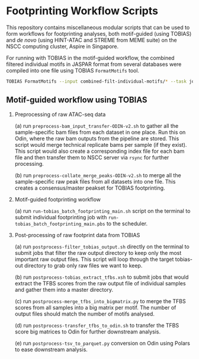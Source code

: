 # Footprinting Workflow Scripts

This repository contains miscellaneous modular scripts that can be used to form workflows for footprinting analyses, both motif-guided (using TOBIAS) and *de novo* (using HINT-ATAC and STREME from MEME suite) on the NSCC computing cluster, Aspire in Singapore.

For running with TOBIAS in the motif-guided workflow, the combined filtered individual motifs in JASPAR format from several databases were compiled into one file using TOBIAS `FormatMotifs` tool.

```bash
TOBIAS FormatMotifs --input combined-filt-individual-motifs/* --task join --output ./joined_filt_combined_motifs.jaspar
```

## Motif-guided workflow using TOBIAS

1. Preprocessing of raw ATAC-seq data

    (a) run `preprocess-bam_input_transfer-ODIN-v2.sh` to gather all the sample-specific bam files from each dataset in one place. Run this on Odin, where the raw bam outputs from the pipeline are stored. This script would merge technical replicate bams per sample (if they exist). This script would also create a corresponding index file for each bam file and then transfer them to NSCC server via `rsync` for further processing.

    (b) run `preprocess-collate_merge_peaks-ODIN-v2.sh` to merge all the sample-specific raw peak files from all datasets into one file. This creates a consensus/master peakset for TOBIAS footprinting.

2. Motif-guided footprinting workflow

    (a) run `run-tobias_batch_footprinting_main.sh` script on the terminal to submit individual footprinting job with `run-tobias_batch_footprinting_main.pbs` to the scheduler.

3. Post-processing of raw footprint data from TOBIAS

    (a) run `postprocess-filter_tobias_output.sh` directly on the terminal to submit jobs that filter the raw output directory to keep only the most important raw output files. This script will loop through the target tobias-out directory to grab only raw files we want to keep.

    (b) run `postprocess-tobias_extract_tfbs.xsh` to submit jobs that would extract the TFBS scores from the raw output file of individual samples and gather them into a master directory.

    (c) run `postprocess-merge_tfbs_into_bigmatrix.py` to merge the TFBS scores from all samples into a big matrix per motif. The number of output files should match the number of motifs analysed.

    (d) run `postprocess-transfer_tfbs_to_odin.sh` to transfer the TFBS score big matrices to Odin for further downstream analysis.
    
    (e) run `postprocess-tsv_to_parquet.py` conversion on Odin using Polars to ease downstream analysis.
